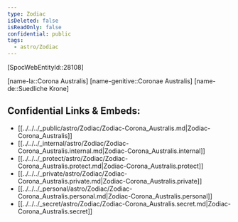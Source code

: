 ```yaml
---
type: Zodiac
isDeleted: false
isReadOnly: false
confidential: public
tags:
  - astro/Zodiac
---
```

[SpocWebEntityId::28108]



[name-la::Corona Australis]
[name-genitive::Coronae Australis]
[name-de::Suedliche Krone]


## Confidential Links & Embeds: 
- [[../../../_public/astro/Zodiac/Zodiac-Corona_Australis.md|Zodiac-Corona_Australis]] 
- [[../../../_internal/astro/Zodiac/Zodiac-Corona_Australis.internal.md|Zodiac-Corona_Australis.internal]] 
- [[../../../_protect/astro/Zodiac/Zodiac-Corona_Australis.protect.md|Zodiac-Corona_Australis.protect]] 
- [[../../../_private/astro/Zodiac/Zodiac-Corona_Australis.private.md|Zodiac-Corona_Australis.private]] 
- [[../../../_personal/astro/Zodiac/Zodiac-Corona_Australis.personal.md|Zodiac-Corona_Australis.personal]] 
- [[../../../_secret/astro/Zodiac/Zodiac-Corona_Australis.secret.md|Zodiac-Corona_Australis.secret]] 
